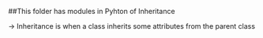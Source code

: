 ##This folder has modules in Pyhton of Inheritance

-> Inheritance is when a class inherits some attributes from the parent class
